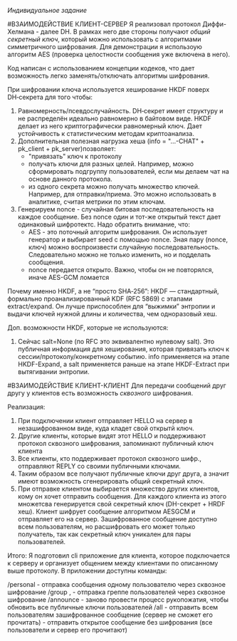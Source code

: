 *Индивидуальное задание*

#ВЗАИМОДЕЙСТВИЕ КЛИЕНТ-СЕРВЕР
Я реализовал протокол Диффи-Хелмана - далее DH. В рамках него две стороны получают *общий секретный ключ*, который можно использовать с алгоритмами симметричного шифрования. Для демонстрации я использоую алгоритм AES (проверка целостности сообщения уже включена в него).

Код написан с использованием концепции кодеков, что дает возможность легко заменять/отключать алгоритмы шифрования.

При шифровании ключа используется хеширование HKDF поверх DH‑секрета для того чтобы:
1) Равномерность/псевдослучайность. DH‑секрет имеет структуру и не распределён идеально равномерно в байтовом виде. HKDF делает из него криптографически равномерный ключ. Дает устойчивость к статистическим методам криптоанализа.
2) Дополнительная полезная нагрузка хеша (info = "…-CHAT" + pk_client + pk_server)позволяет:
    - "привязать" ключ к протоколу
    - получать ключи для разных целей. Например, можно сформировать подгруппу пользователей, если мы делаем чат на основе данного протокола.
    - из одного секрета можно получать множество ключей. Например, для отправки/приема. Это можно использовать в аналитике, считая метрики по этим ключам.
3) Генерируем nonce - случайная битовая последовательность на каждое сообщение. Без nonce один и тот-же открытый текст дает одинаковый шифротектс. Надо обратить внимание, что:
    - AES - это поточный алгоритм шифрования. Он использует генератор и выбирает seed с помощью nonce. Зная пару (nonce, ключ) можно воспроизвести случайную последовательность. Следовательно можно не только изменить, но и подделать сообщения.
    - nonce передается открыто. Важно, чтобы он не повторялся, иначе AES-GCM ломается

Почему именно HKDF, а не “просто SHA‑256”:
HKDF — стандартный, формально проанализированный KDF (RFC 5869) с этапами extract/expand. Он лучше приспособлен для “выжимки” энтропии и выдачи ключей нужной длины и количества, чем одноразовый хеш.

Доп. возможности HKDF, которые не используются:
1) Сейчас salt=None (по RFC это эквивалентно нулевому salt). Это публичная информация для хеширования, которая привязать ключ к сессии/протоколу/конкретному событию. info применяется на этапе HKDF-Expand, а salt применяется раньше на этапе HKDF-Extract при вытягивании энтропии.

#ВЗАИМОДЕЙСТВИЕ КЛИЕНТ-КЛИЕНТ
Для передачи сообщений друг другу у клиентов есть возможность *сквозного* шифрования. 

Реализация:
1) При подключении клиент отправляет HELLO на сервер в незашифрованном виде, куда кладет свой открытй ключ.
2) Другие клиенты, которые видят этот HELLO и поддерживают протокол сквозного шифрования, запоминают публичный ключ клиента
3) Все клиенты, кто поддерживает протокол сквозного шифр., отправляют REPLY со своими публичными ключами.
4) Таким образом все получают публичные ключи друг друга, а значит имеют возможность сгенерировать общий секретный ключ.
5) При отправке клиентом выбирается множество других клиентов, кому он хочет отправить сообщения. Для каждого клиента из этого множетсва генерируется свой секретный ключ (DH-секрет + HRDF хеш). Клиент шифрует сообщение алгоритмом AESGCM и отправляет его на сервер. Зашифрованное сообщение доступно всем пользователям, но расшифровать его может только получатель, так как секретный ключ уникален для пары пользователей.

Итого:
Я подготовил cli приложение для клиента, которое подключается к серверу и организует общением между клиентами по описанному выше протоколу. В приложении доступны команды:

/personal <username> <msg> - отправка сообщения одному пользователю через сквозное шифрование
/group <username1>,<username2> <ms> - отправка греппе пользователей через сквозное шифрование
/announce - заново провести процесс рукопожатия, чтобы обновить все публичные ключи пользователей
/all <msg> - отправить всем пользователям зашифрованное сообщение (сервер не сможет его прочитать)
<msg> - отправить открытое сообщение без шифрования (все пользователи и сервер его прочитают)
